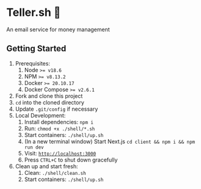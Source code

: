 # Teller.sh 💸

An email service for money management

## Getting Started

1. Prerequisites:
   1. Node `>= v18.6`
   2. NPM `>= v8.13.2`
   3. Docker `>= 20.10.17`
   4. Docker Compose `>= v2.6.1`
2. Fork and clone this project
3. `cd` into the cloned directory
4. Update `.git/config` if necessary
5. Local Development:
   1. Install dependencies: `npm i`
   2. Run: `chmod +x ./shell/*.sh`
   3. Start containers: `./shell/up.sh`
   4. (In a new terminal window) Start Next.js `cd client && npm i && npm run dev`
   5. Visit: [`http://localhost:3000`](http://localhost:3000)
   6. Press `CTRL+C` to shut down gracefully
6. Clean up and start fresh:
   1. Clean: `./shell/clean.sh`
   2. Start containers: `./shell/up.sh`
